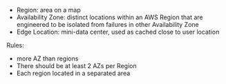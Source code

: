 - Region: area on a map
- Availability Zone: distinct locations within an AWS Region that are engineered to be isolated from failures in other Availability Zone
- Edge Location: mini-data center, used as cached close to user location


Rules:

- more AZ than regions
- There should be at least 2 AZs per Region
- Each region located in a separated area
